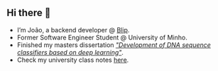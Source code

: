 ## Hi there 👋

- I’m João, a backend developer @ [Blip](https://www.blip.pt/).
- Former Software Engineer Student @ University of Minho.
- Finished my masters dissertation *["Development of DNA sequence classifiers based on deep learning"](https://joaonunoabreu.github.io/data/Tese_Joao_Abreu.pdf)*.
- Check my university class notes [here](https://github.com/JoaoNunoAbreu/uminho-miei). 
